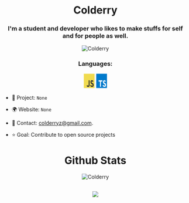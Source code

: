 <div align="center">

<h1 >Colderry</h1>
<h3>I'm a student and developer who likes to make stuffs for self and for people as well.</h3>


<p> <img src="https://komarev.com/ghpvc/?username=Colderry&label=Profile%20views&color=0e75b6&style=flat" alt="Colderry" /> </p>

<h3>Languages:</h3>

<p> 

<a href="https://developer.mozilla.org/en-US/docs/Web/JavaScript" target="_blank"> <img src="https://raw.githubusercontent.com/devicons/devicon/master/icons/javascript/javascript-original.svg" alt="javascript" width="30" height="40"/></a> 
<a href="https://www.typescriptlang.org/" target="_blank"> <img src="https://raw.githubusercontent.com/devicons/devicon/master/icons/typescript/typescript-original.svg" alt="typescript" width="30" height="40"/></a>

</p>

<div align="left">

- 🔨 Project: `None`

- 🌍 Website: `None`

- 📨 Contact: [colderryz@gmail.com](#).

- ⭐ Goal: Contribute to open source projects

</div>

# Github Stats
<div align="center">

![Colderry](https://github-readme-stats.vercel.app/api?username=colderry&theme=gotham&show_icons=true)

<br>
    <img src="https://github-readme-stats.vercel.app/api/top-langs?username=colderry&show_icons=true&theme=gotham&layout=compact"> 
    
</div>

</div>
